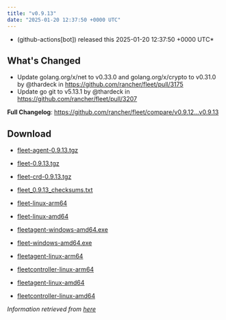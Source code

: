 ```yaml
---
title: "v0.9.13"
date: "2025-01-20 12:37:50 +0000 UTC"
---
```



*  (github-actions[bot]) released this 2025-01-20 12:37:50 +0000 UTC*


## What's Changed
* Update golang.org/x/net to v0.33.0 and golang.org/x/crypto to v0.31.0 by @thardeck in https://github.com/rancher/fleet/pull/3175
* Update go git to v5.13.1 by @thardeck in https://github.com/rancher/fleet/pull/3207


**Full Changelog**: https://github.com/rancher/fleet/compare/v0.9.12...v0.9.13


## Download

* [fleet-agent-0.9.13.tgz](https://github.com/rancher/fleet/releases/download/v0.9.13/fleet-agent-0.9.13.tgz)

* [fleet-0.9.13.tgz](https://github.com/rancher/fleet/releases/download/v0.9.13/fleet-0.9.13.tgz)

* [fleet-crd-0.9.13.tgz](https://github.com/rancher/fleet/releases/download/v0.9.13/fleet-crd-0.9.13.tgz)

* [fleet_0.9.13_checksums.txt](https://github.com/rancher/fleet/releases/download/v0.9.13/fleet_0.9.13_checksums.txt)

* [fleet-linux-arm64](https://github.com/rancher/fleet/releases/download/v0.9.13/fleet-linux-arm64)

* [fleet-linux-amd64](https://github.com/rancher/fleet/releases/download/v0.9.13/fleet-linux-amd64)

* [fleetagent-windows-amd64.exe](https://github.com/rancher/fleet/releases/download/v0.9.13/fleetagent-windows-amd64.exe)

* [fleet-windows-amd64.exe](https://github.com/rancher/fleet/releases/download/v0.9.13/fleet-windows-amd64.exe)

* [fleetagent-linux-arm64](https://github.com/rancher/fleet/releases/download/v0.9.13/fleetagent-linux-arm64)

* [fleetcontroller-linux-arm64](https://github.com/rancher/fleet/releases/download/v0.9.13/fleetcontroller-linux-arm64)

* [fleetagent-linux-amd64](https://github.com/rancher/fleet/releases/download/v0.9.13/fleetagent-linux-amd64)

* [fleetcontroller-linux-amd64](https://github.com/rancher/fleet/releases/download/v0.9.13/fleetcontroller-linux-amd64)



*Information retrieved from [here](https://github.com/rancher/fleet/releases/tag/v0.9.13)*

